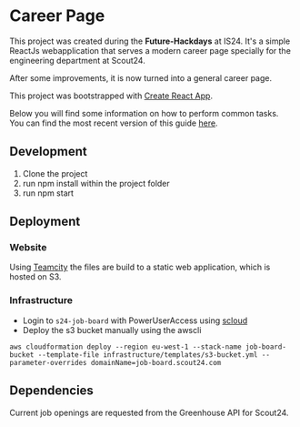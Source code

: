 # Career Page
This project was created during the **Future-Hackdays** at IS24. It's a simple ReactJs webapplication that serves a modern career page specially for the engineering department at Scout24.

After some improvements, it is now turned into a general career page.

This project was bootstrapped with [Create React App](https://github.com/facebookincubator/create-react-app).

Below you will find some information on how to perform common tasks.<br>
You can find the most recent version of this guide [here](https://github.com/facebookincubator/create-react-app/blob/master/packages/react-scripts/template/README.md).

## Development
1. Clone the project
2. run npm install within the project folder
3. run npm start

## Deployment

### Website
Using [Teamcity](https://teamcity.rz.is/project.html?projectId=EngineeringCareerPage)
 the files are build to a static web application, which is hosted on S3.
 
### Infrastructure
- Login to `s24-job-board` with PowerUserAccess using [scloud](https://docs.cloud.scout24.com/aws-accounts_cli-access.html)
- Deploy the s3 bucket manually using the awscli
```
aws cloudformation deploy --region eu-west-1 --stack-name job-board-bucket --template-file infrastructure/templates/s3-bucket.yml --parameter-overrides domainName=job-board.scout24.com
```
 
## Dependencies

Current job openings are requested from the Greenhouse API for Scout24.
 
